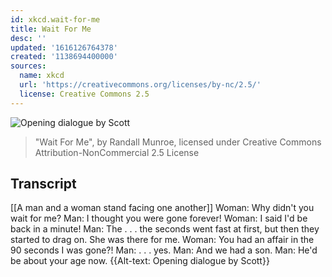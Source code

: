 ```yaml
---
id: xkcd.wait-for-me
title: Wait For Me
desc: ''
updated: '1616126764378'
created: '1138694400000'
sources:
  name: xkcd
  url: 'https://creativecommons.org/licenses/by-nc/2.5/'
  license: Creative Commons 2.5
---
```

![Opening dialogue by Scott](https://imgs.xkcd.com/comics/wait_for_me.jpg)
> "Wait For Me", by Randall Munroe, licensed under Creative Commons Attribution-NonCommercial 2.5 License

## Transcript
[[A man and a woman stand facing one another]]
Woman: Why didn't you wait for me?
Man: I thought you were gone forever!
Woman: I said I'd be back in a minute!
Man: The . . . the seconds went fast at first, but then they started to drag on. She was there for me.
Woman: You had an affair in the 90 seconds I was gone?!
Man: . . . yes.
Man: And we had a son.
Man: He'd be about your age now.
{{Alt-text: Opening dialogue by Scott}}
